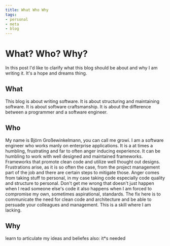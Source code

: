 ```yaml
---
title: What Who Why
tags:
- personal
- meta
- blog
---
```

# What? Who? Why?
In this post I'd like to clarify what this blog should be about and why I am writing it. It's a hope and dreams thing.

## What
This blog is about writing software. It is about structuring and maintaining software. It is about software craftsmanship. It is about the difference between a programmer and a software engineer.

## Who 
My name is Björn Großewinkelmann, you can call me growi. I am a software engineer who works manly on enterprise applications. It is a at times a humbling, frustrating and far to often anger inducing experience. 
It can be humbling to work with well designed and maintained frameworks. Frameworks that promote clean code and utilize well thought out designs.
Frustrations arise, as it is so often the case, from the project management part of the job and there are certain steps to mitigate those. 
Anger comes from taking stuff to personal, in my case taking code especially code quality and structure to personal. Don't get me wrong that doesn't just happen when I read someone else's code it also happens when I am forced to compromise my own, sometimes aspirational, standards. The fix here is to communicate the need for clean code and architecture and be able to persuade your colleagues and management. This is a skill where I am lacking.

## Why
learn to articulate my ideas and beliefes
also: it*s needed
<!--stackedit_data:
eyJoaXN0b3J5IjpbMTA4NzUwNDA0NiwtMTU4NDk2MTE0NywtND
Q0Njk5OTE0LDE0ODE2ODkxMDMsLTYxMDM3MzQ3OCwtMTA5OTg0
MzkyLC01NTEyNTIwMjAsMTk2MzY1MzE5NCwxMjUxMTQxNDY3LD
ExMDE0NDUxMzQsLTE2ODk1ODQ0OTcsLTE3Mzc3MTI3NTEsLTU3
NDY1MzY4LDE5MzY3NTU0NDksLTUwMDQ3NDIzNl19
-->